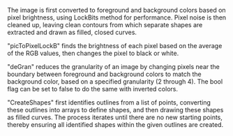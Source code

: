 The image is first converted to foreground and background colors based on pixel brightness, using LockBits method for performance.
Pixel noise is then cleaned up, leaving clean contours from which separate shapes are extracted and drawn as filled, closed curves.

"picToPixelLockB" finds the brightness of each pixel based on the average of the RGB values, then changes the pixel to black or white.

"deGran" reduces the granularity of an image by changing pixels near the boundary between foreground and background colors to match the background color, based on a specified granularity (2 through 4). The bool flag can be set to false to do the same with inverted colors.

"CreateShapes" first identifies outlines from a list of points, converting these outlines into arrays to define shapes, and then drawing these shapes as filled curves. The process iterates until there are no new starting points, thereby ensuring all identified shapes within the given outlines are created.
